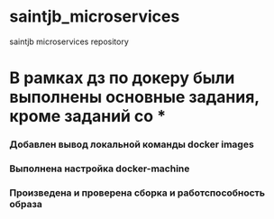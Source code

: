 # saintjb_microservices
saintjb microservices repository

# В рамках дз по докеру были выполнены основные задания, кроме заданий со *
### Добавлен вывод локальной команды docker images
### Выполнена настройка docker-machine
### Произведена и проверена сборка и работспособность образа